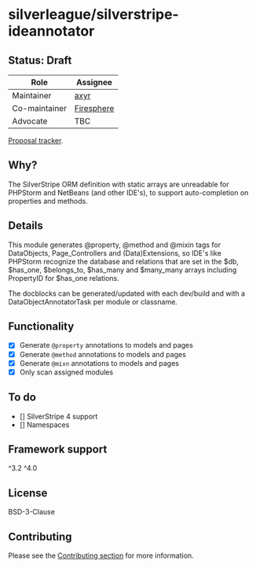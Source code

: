 # silverleague/silverstripe-ideannotator

## Status: Draft

| Role | Assignee |
| ---- | --- |
| Maintainer | [axyr](https://github.com/axyr) |
| Co-maintainer | [Firesphere](https://github.com/Firesphere) |
| Advocate | TBC |

[Proposal tracker](https://github.com/silverleague/silverleague.github.io/issues/7).

## Why?

The SilverStripe ORM definition with static arrays are unreadable for PHPStorm and NetBeans (and other IDE's), to support auto-completion on properties and methods.

## Details

This module generates @property, @method and @mixin tags for DataObjects, Page_Controllers and (Data)Extensions, so IDE's like PHPStorm recognize the database and relations that are set in the $db, $has_one, $belongs_to, $has_many and $many_many arrays including PropertyID for $has_one relations.

The docblocks can be generated/updated with each dev/build and with a DataObjectAnnotatorTask per module or classname.

## Functionality

- [x] Generate `@property` annotations to models and pages
- [x] Generate `@method` annotations to models and pages
- [x] Generate `@mixn` annotations to models and pages
- [x] Only scan assigned modules

## To do

- [] SilverStripe 4 support
- [] Namespaces

## Framework support

^3.2
^4.0

## License

BSD-3-Clause

## Contributing

Please see the [Contributing section](../#contributing) for more information.
